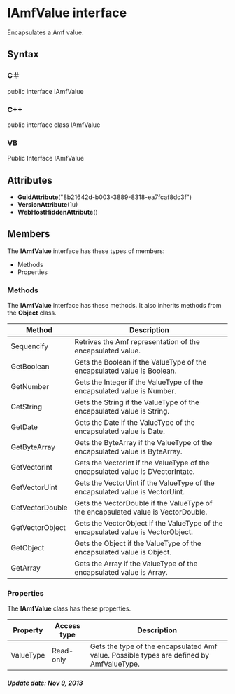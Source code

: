 # IAmfValue interface
Encapsulates a Amf value.

## Syntax

### C＃
public interface IAmfValue

### C++
public interface class IAmfValue

### VB
Public Interface IAmfValue

## Attributes

- **GuidAttribute**("8b21642d-b003-3889-8318-ea7fcaf8dc3f")
- **VersionAttribute**(1u)
- **WebHostHiddenAttribute**()

## Members
The **IAmfValue** interface has these types of members:

- Methods
- Properties

### Methods
The **IAmfValue** interface has these methods. It also inherits methods from the **Object** class.

Method         |Description
---------------|-----------
Sequencify　    |Retrives the Amf representation of the encapsulated value.
GetBoolean     |Gets the Boolean if the ValueType of the encapsulated value is Boolean.
GetNumber      |Gets the Integer if the ValueType of the encapsulated value is Number.
GetString      |Gets the String if the ValueType of the encapsulated value is String.
GetDate        |Gets the Date if the ValueType of the encapsulated value is Date.
GetByteArray   |Gets the ByteArray if the ValueType of the encapsulated value is ByteArray.
GetVectorInt   |Gets the VectorInt if the ValueType of the encapsulated value is DVectorIntate.
GetVectorUint  |Gets the VectorUint if the ValueType of the encapsulated value is VectorUint.
GetVectorDouble|Gets the VectorDouble if the ValueType of the encapsulated value is VectorDouble.
GetVectorObject|Gets the VectorObject if the ValueType of the encapsulated value is VectorObject.
GetObject      |Gets the Object if the ValueType of the encapsulated value is Object.
GetArray       |Gets the Array if the ValueType of the encapsulated value is Array.

### Properties
The **IAmfValue** class has these properties.

Property |Access type|Description
---------|-----------|-----------
ValueType|Read-only  |Gets the type of the encapsulated Amf value. Possible types are defined by AmfValueType.

##### Update date: Nov 9, 2013